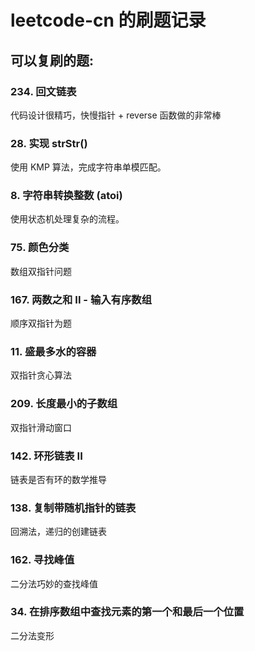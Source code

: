 # leetcode-cn 的刷题记录 #

## 可以复刷的题:

### 234. 回文链表
代码设计很精巧，快慢指针 + reverse 函数做的非常棒

### 28. 实现 strStr()
使用 KMP 算法，完成字符串单模匹配。

### 8. 字符串转换整数 (atoi)
使用状态机处理复杂的流程。

### 75. 颜色分类
数组双指针问题

### 167. 两数之和 II - 输入有序数组
顺序双指针为题

### 11. 盛最多水的容器
双指针贪心算法

### 209. 长度最小的子数组
双指针滑动窗口

### 142. 环形链表 II 
链表是否有环的数学推导

### 138. 复制带随机指针的链表
回溯法，递归的创建链表

### 162. 寻找峰值
二分法巧妙的查找峰值

### 34. 在排序数组中查找元素的第一个和最后一个位置
二分法变形
